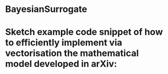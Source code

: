 # BayesianSurrogate
# Sketch example code snippet of how to efficiently implement via vectorisation the mathematical model developed in arXiv:
